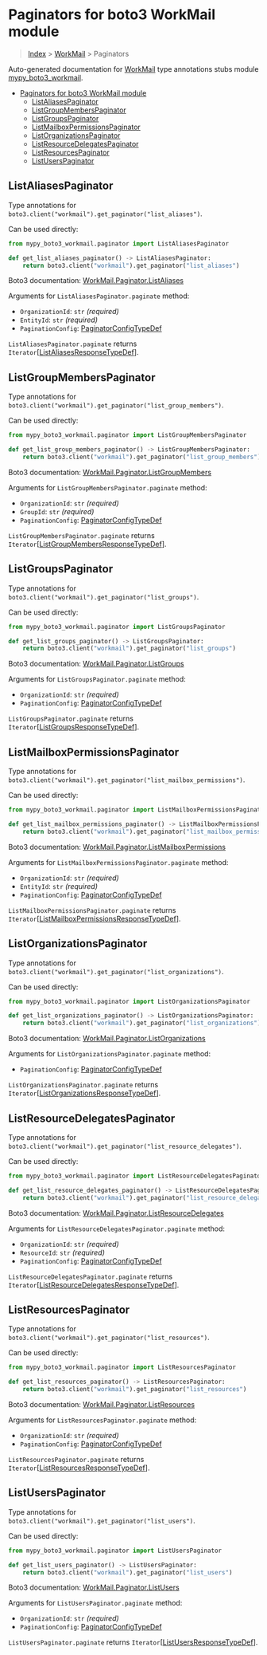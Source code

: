 # Paginators for boto3 WorkMail module

> [Index](..) > [WorkMail](.) > Paginators

Auto-generated documentation for
[WorkMail](https://boto3.amazonaws.com/v1/documentation/api/1.17.78/reference/services/workmail.html#WorkMail)
type annotations stubs module
[mypy_boto3_workmail](https://pypi.org/project/mypy-boto3-workmail/).

- [Paginators for boto3 WorkMail module](#paginators-for-boto3-workmail-module)
  - [ListAliasesPaginator](#listaliasespaginator)
  - [ListGroupMembersPaginator](#listgroupmemberspaginator)
  - [ListGroupsPaginator](#listgroupspaginator)
  - [ListMailboxPermissionsPaginator](#listmailboxpermissionspaginator)
  - [ListOrganizationsPaginator](#listorganizationspaginator)
  - [ListResourceDelegatesPaginator](#listresourcedelegatespaginator)
  - [ListResourcesPaginator](#listresourcespaginator)
  - [ListUsersPaginator](#listuserspaginator)

## ListAliasesPaginator

Type annotations for `boto3.client("workmail").get_paginator("list_aliases")`.

Can be used directly:

```python
from mypy_boto3_workmail.paginator import ListAliasesPaginator

def get_list_aliases_paginator() -> ListAliasesPaginator:
    return boto3.client("workmail").get_paginator("list_aliases")
```

Boto3 documentation:
[WorkMail.Paginator.ListAliases](https://boto3.amazonaws.com/v1/documentation/api/1.17.78/reference/services/workmail.html#WorkMail.Paginator.ListAliases)

Arguments for `ListAliasesPaginator.paginate` method:

- `OrganizationId`: `str` *(required)*
- `EntityId`: `str` *(required)*
- `PaginationConfig`:
  [PaginatorConfigTypeDef](./type_defs.md#paginatorconfigtypedef)

`ListAliasesPaginator.paginate` returns
`Iterator`\[[ListAliasesResponseTypeDef](./type_defs.md#listaliasesresponsetypedef)\].

## ListGroupMembersPaginator

Type annotations for
`boto3.client("workmail").get_paginator("list_group_members")`.

Can be used directly:

```python
from mypy_boto3_workmail.paginator import ListGroupMembersPaginator

def get_list_group_members_paginator() -> ListGroupMembersPaginator:
    return boto3.client("workmail").get_paginator("list_group_members")
```

Boto3 documentation:
[WorkMail.Paginator.ListGroupMembers](https://boto3.amazonaws.com/v1/documentation/api/1.17.78/reference/services/workmail.html#WorkMail.Paginator.ListGroupMembers)

Arguments for `ListGroupMembersPaginator.paginate` method:

- `OrganizationId`: `str` *(required)*
- `GroupId`: `str` *(required)*
- `PaginationConfig`:
  [PaginatorConfigTypeDef](./type_defs.md#paginatorconfigtypedef)

`ListGroupMembersPaginator.paginate` returns
`Iterator`\[[ListGroupMembersResponseTypeDef](./type_defs.md#listgroupmembersresponsetypedef)\].

## ListGroupsPaginator

Type annotations for `boto3.client("workmail").get_paginator("list_groups")`.

Can be used directly:

```python
from mypy_boto3_workmail.paginator import ListGroupsPaginator

def get_list_groups_paginator() -> ListGroupsPaginator:
    return boto3.client("workmail").get_paginator("list_groups")
```

Boto3 documentation:
[WorkMail.Paginator.ListGroups](https://boto3.amazonaws.com/v1/documentation/api/1.17.78/reference/services/workmail.html#WorkMail.Paginator.ListGroups)

Arguments for `ListGroupsPaginator.paginate` method:

- `OrganizationId`: `str` *(required)*
- `PaginationConfig`:
  [PaginatorConfigTypeDef](./type_defs.md#paginatorconfigtypedef)

`ListGroupsPaginator.paginate` returns
`Iterator`\[[ListGroupsResponseTypeDef](./type_defs.md#listgroupsresponsetypedef)\].

## ListMailboxPermissionsPaginator

Type annotations for
`boto3.client("workmail").get_paginator("list_mailbox_permissions")`.

Can be used directly:

```python
from mypy_boto3_workmail.paginator import ListMailboxPermissionsPaginator

def get_list_mailbox_permissions_paginator() -> ListMailboxPermissionsPaginator:
    return boto3.client("workmail").get_paginator("list_mailbox_permissions")
```

Boto3 documentation:
[WorkMail.Paginator.ListMailboxPermissions](https://boto3.amazonaws.com/v1/documentation/api/1.17.78/reference/services/workmail.html#WorkMail.Paginator.ListMailboxPermissions)

Arguments for `ListMailboxPermissionsPaginator.paginate` method:

- `OrganizationId`: `str` *(required)*
- `EntityId`: `str` *(required)*
- `PaginationConfig`:
  [PaginatorConfigTypeDef](./type_defs.md#paginatorconfigtypedef)

`ListMailboxPermissionsPaginator.paginate` returns
`Iterator`\[[ListMailboxPermissionsResponseTypeDef](./type_defs.md#listmailboxpermissionsresponsetypedef)\].

## ListOrganizationsPaginator

Type annotations for
`boto3.client("workmail").get_paginator("list_organizations")`.

Can be used directly:

```python
from mypy_boto3_workmail.paginator import ListOrganizationsPaginator

def get_list_organizations_paginator() -> ListOrganizationsPaginator:
    return boto3.client("workmail").get_paginator("list_organizations")
```

Boto3 documentation:
[WorkMail.Paginator.ListOrganizations](https://boto3.amazonaws.com/v1/documentation/api/1.17.78/reference/services/workmail.html#WorkMail.Paginator.ListOrganizations)

Arguments for `ListOrganizationsPaginator.paginate` method:

- `PaginationConfig`:
  [PaginatorConfigTypeDef](./type_defs.md#paginatorconfigtypedef)

`ListOrganizationsPaginator.paginate` returns
`Iterator`\[[ListOrganizationsResponseTypeDef](./type_defs.md#listorganizationsresponsetypedef)\].

## ListResourceDelegatesPaginator

Type annotations for
`boto3.client("workmail").get_paginator("list_resource_delegates")`.

Can be used directly:

```python
from mypy_boto3_workmail.paginator import ListResourceDelegatesPaginator

def get_list_resource_delegates_paginator() -> ListResourceDelegatesPaginator:
    return boto3.client("workmail").get_paginator("list_resource_delegates")
```

Boto3 documentation:
[WorkMail.Paginator.ListResourceDelegates](https://boto3.amazonaws.com/v1/documentation/api/1.17.78/reference/services/workmail.html#WorkMail.Paginator.ListResourceDelegates)

Arguments for `ListResourceDelegatesPaginator.paginate` method:

- `OrganizationId`: `str` *(required)*
- `ResourceId`: `str` *(required)*
- `PaginationConfig`:
  [PaginatorConfigTypeDef](./type_defs.md#paginatorconfigtypedef)

`ListResourceDelegatesPaginator.paginate` returns
`Iterator`\[[ListResourceDelegatesResponseTypeDef](./type_defs.md#listresourcedelegatesresponsetypedef)\].

## ListResourcesPaginator

Type annotations for
`boto3.client("workmail").get_paginator("list_resources")`.

Can be used directly:

```python
from mypy_boto3_workmail.paginator import ListResourcesPaginator

def get_list_resources_paginator() -> ListResourcesPaginator:
    return boto3.client("workmail").get_paginator("list_resources")
```

Boto3 documentation:
[WorkMail.Paginator.ListResources](https://boto3.amazonaws.com/v1/documentation/api/1.17.78/reference/services/workmail.html#WorkMail.Paginator.ListResources)

Arguments for `ListResourcesPaginator.paginate` method:

- `OrganizationId`: `str` *(required)*
- `PaginationConfig`:
  [PaginatorConfigTypeDef](./type_defs.md#paginatorconfigtypedef)

`ListResourcesPaginator.paginate` returns
`Iterator`\[[ListResourcesResponseTypeDef](./type_defs.md#listresourcesresponsetypedef)\].

## ListUsersPaginator

Type annotations for `boto3.client("workmail").get_paginator("list_users")`.

Can be used directly:

```python
from mypy_boto3_workmail.paginator import ListUsersPaginator

def get_list_users_paginator() -> ListUsersPaginator:
    return boto3.client("workmail").get_paginator("list_users")
```

Boto3 documentation:
[WorkMail.Paginator.ListUsers](https://boto3.amazonaws.com/v1/documentation/api/1.17.78/reference/services/workmail.html#WorkMail.Paginator.ListUsers)

Arguments for `ListUsersPaginator.paginate` method:

- `OrganizationId`: `str` *(required)*
- `PaginationConfig`:
  [PaginatorConfigTypeDef](./type_defs.md#paginatorconfigtypedef)

`ListUsersPaginator.paginate` returns
`Iterator`\[[ListUsersResponseTypeDef](./type_defs.md#listusersresponsetypedef)\].

